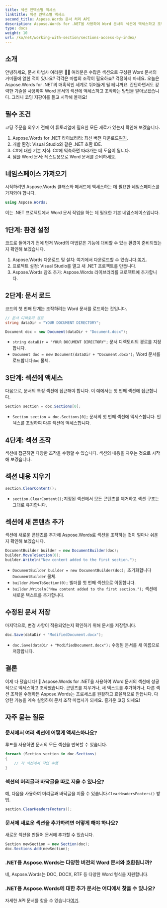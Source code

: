 ```yaml
---
title: 섹션 인덱스별 액세스
linktitle: 섹션 인덱스별 액세스
second_title: Aspose.Words 문서 처리 API
description: Aspose.Words for .NET을 사용하여 Word 문서의 섹션에 액세스하고 조작하는 방법을 알아보세요. 이 단계별 가이드는 효율적인 문서 관리를 보장합니다.
type: docs
weight: 10
url: /ko/net/working-with-section/sections-access-by-index/
---
```


## 소개

안녕하세요, 문서 마법사 여러분! 🧙‍♂️ 여러분은 수많은 섹션으로 구성된 Word 문서의 거미줄에 얽힌 적이 있나요? 각각은 마법의 조작이 필요하죠? 걱정하지 마세요. 오늘은 Aspose.Words for .NET의 매혹적인 세계로 뛰어들게 될 테니까요. 간단하면서도 강력한 기술을 사용하여 Word 문서의 섹션에 액세스하고 조작하는 방법을 알아보겠습니다. 그러니 코딩 지팡이를 들고 시작해 볼까요!

## 필수 조건

코딩 주문을 외우기 전에 이 튜토리얼에 필요한 모든 재료가 있는지 확인해 보겠습니다.

1.  Aspose.Words for .NET 라이브러리: 최신 버전 다운로드[여기](https://releases.aspose.com/words/net/).
2. 개발 환경: Visual Studio와 같은 .NET 호환 IDE.
3. C#에 대한 기본 지식: C#에 익숙하면 따라가는 데 도움이 됩니다.
4. 샘플 Word 문서: 테스트용으로 Word 문서를 준비하세요.

## 네임스페이스 가져오기

시작하려면 Aspose.Words 클래스와 메서드에 액세스하는 데 필요한 네임스페이스를 가져와야 합니다.

```csharp
using Aspose.Words;
```

이는 .NET 프로젝트에서 Word 문서 작업을 하는 데 필요한 기본 네임스페이스입니다.

## 1단계: 환경 설정

코드로 들어가기 전에 먼저 Word의 마법같은 기능에 대비할 수 있는 환경이 준비되었는지 확인해 보겠습니다.

1.  Aspose.Words 다운로드 및 설치: 여기에서 다운로드할 수 있습니다.[여기](https://releases.aspose.com/words/net/).
2. 프로젝트 설정: Visual Studio를 열고 새 .NET 프로젝트를 만듭니다.
3. Aspose.Words 참조 추가: Aspose.Words 라이브러리를 프로젝트에 추가합니다.

## 2단계: 문서 로드

코드의 첫 번째 단계는 조작하려는 Word 문서를 로드하는 것입니다.

```csharp
// 문서 디렉토리 경로
string dataDir = "YOUR DOCUMENT DIRECTORY";

Document doc = new Document(dataDir + "Document.docx");
```

- `string dataDir = "YOUR DOCUMENT DIRECTORY";` 문서 디렉토리의 경로를 지정합니다.
- `Document doc = new Document(dataDir + "Document.docx");` Word 문서를 로드합니다`doc` 물체.

## 3단계: 섹션에 액세스

다음으로, 문서의 특정 섹션에 접근해야 합니다. 이 예에서는 첫 번째 섹션에 접근합니다.

```csharp
Section section = doc.Sections[0];
```

- `Section section = doc.Sections[0];` 문서의 첫 번째 섹션에 액세스합니다. 인덱스를 조정하여 다른 섹션에 액세스합니다.

## 4단계: 섹션 조작

섹션에 접근하면 다양한 조작을 수행할 수 있습니다. 섹션의 내용을 지우는 것으로 시작해 보겠습니다.

## 섹션 내용 지우기

```csharp
section.ClearContent();
```

- `section.ClearContent();`지정된 섹션에서 모든 콘텐츠를 제거하고 섹션 구조는 그대로 유지합니다.

## 섹션에 새 콘텐츠 추가

섹션에 새로운 콘텐츠를 추가해 Aspose.Words로 섹션을 조작하는 것이 얼마나 쉬운지 확인해 보겠습니다.

```csharp
DocumentBuilder builder = new DocumentBuilder(doc);
builder.MoveToSection(0);
builder.Writeln("New content added to the first section.");
```

- `DocumentBuilder builder = new DocumentBuilder(doc);` 초기화합니다`DocumentBuilder` 물체.
- `builder.MoveToSection(0);` 빌더를 첫 번째 섹션으로 이동합니다.
- `builder.Writeln("New content added to the first section.");` 섹션에 새로운 텍스트를 추가합니다.

## 수정된 문서 저장

마지막으로, 변경 사항이 적용되었는지 확인하기 위해 문서를 저장합니다.

```csharp
doc.Save(dataDir + "ModifiedDocument.docx");
```

- `doc.Save(dataDir + "ModifiedDocument.docx");` 수정된 문서를 새 이름으로 저장합니다.

## 결론

이제 다 됐습니다! 🎉 Aspose.Words for .NET을 사용하여 Word 문서의 섹션에 성공적으로 액세스하고 조작했습니다. 콘텐츠를 지우거나, 새 텍스트를 추가하거나, 다른 섹션 조작을 수행하든 Aspose.Words는 프로세스를 원활하고 효율적으로 만듭니다. 다양한 기능을 계속 실험하여 문서 조작 마법사가 되세요. 즐거운 코딩 되세요!

## 자주 묻는 질문

### 문서에서 여러 섹션에 어떻게 액세스하나요?

루프를 사용하면 문서의 모든 섹션을 반복할 수 있습니다.

```csharp
foreach (Section section in doc.Sections)
{
    // 각 섹션에서 작업 수행
}
```

### 섹션의 머리글과 바닥글을 따로 지울 수 있나요?

 예, 다음을 사용하여 머리글과 바닥글을 지울 수 있습니다.`ClearHeadersFooters()` 방법.

```csharp
section.ClearHeadersFooters();
```

### 문서에 새로운 섹션을 추가하려면 어떻게 해야 하나요?

새로운 섹션을 만들어 문서에 추가할 수 있습니다.

```csharp
Section newSection = new Section(doc);
doc.Sections.Add(newSection);
```

### .NET용 Aspose.Words는 다양한 버전의 Word 문서와 호환됩니까?

네, Aspose.Words는 DOC, DOCX, RTF 등 다양한 Word 형식을 지원합니다.

### .NET용 Aspose.Words에 대한 추가 문서는 어디에서 찾을 수 있나요?

 자세한 API 문서를 찾을 수 있습니다[여기](https://reference.aspose.com/words/net/).
